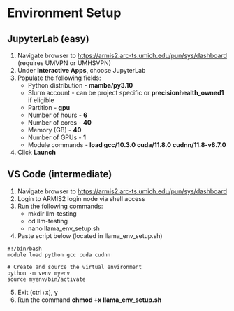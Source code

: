 # Environment Setup

## JupyterLab (easy)
1. Navigate browser to <https://armis2.arc-ts.umich.edu/pun/sys/dashboard> (requires UMVPN or UMHSVPN)
2. Under **Interactive Apps**, choose JupyterLab
3. Populate the following fields:
   - Python distribution - **mamba/py3.10**
   - Slurm account - can be project specific or **precisionhealth_owned1** if eligible
   - Partition - **gpu**
   - Number of hours - **6**
   - Number of cores - **40**
   - Memory (GB) - **40**
   - Number of GPUs - **1**
   - Module commands - **load gcc/10.3.0 cuda/11.8.0 cudnn/11.8-v8.7.0**
4. Click **Launch**

## VS Code (intermediate)
1. Navigate browser to <https://armis2.arc-ts.umich.edu/pun/sys/dashboard>
2. Login to ARMIS2 login node via shell access
3. Run the following commands:
    - mkdir llm-testing
    - cd llm-testing
    - nano llama_env_setup.sh
4. Paste script below (located in llama_env_setup.sh)
```
#!/bin/bash
module load python gcc cuda cudnn

# Create and source the virtual environment
python -m venv myenv
source myenv/bin/activate
```
5. Exit (ctrl+x), y
6. Run the command **chmod +x llama_env_setup.sh**
